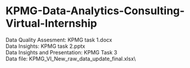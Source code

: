 # KPMG-Data-Analytics-Consulting-Virtual-Internship
Data Quality Assesment: KPMG task 1.docx\
Data Insights: KPMG task 2.pptx\
Data Insights and Presentation: KPMG Task 3\
Data file: KPMG_VI_New_raw_data_update_final.xlsx\
